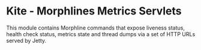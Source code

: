 # Kite - Morphlines Metrics Servlets

This module contains Morphline commands that expose liveness status, health check status, metrics state and thread dumps via a set of HTTP URLs served by Jetty.
